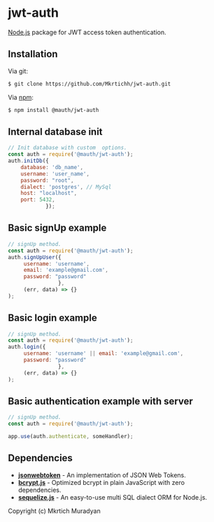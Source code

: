 # jwt-auth
[Node.js](http://nodejs.org/) package for JWT access token authentication.
## Installation

Via git:

```bash
$ git clone https://github.com/Mkrtichh/jwt-auth.git
```
Via [npm](http://npmjs.org/):

```bash
$ npm install @mauth/jwt-auth

```
## Internal database init
```javascript
// Init database with custom  options.
const auth = require('@mauth/jwt-auth');
auth.initDb({
    database: 'db_name',
    username: 'user_name',
    password: "root",
    dialect: 'postgres', // MySql
    host: "localhost",
    port: 5432,
            });

```
## Basic signUp example
```javascript	
// signUp method.
const auth = require('@mauth/jwt-auth');
auth.signUpUser({
     username: 'username',
     email: 'example@gmail.com',
     password: "password"
                }, 
     (err, data) => {}
);
```
## Basic login example
```javascript	
// signUp method.
const auth = require('@mauth/jwt-auth');
auth.login({
     username: 'username' || email: 'example@gmail.com',
     password: "password"
                }, 
     (err, data) => {}
);
```
## Basic authentication example with server
```javascript	
// signUp method.
const auth = require('@mauth/jwt-auth');

app.use(auth.authenticate, someHandler);

```
## Dependencies

 - **[jsonwebtoken](https://www.npmjs.com/package/jsonwebtoken)** - An implementation of JSON Web Tokens.
 - **[bcrypt.js](https://github.com/dcodeIO/bcrypt.js)** - Optimized bcrypt in plain JavaScript with zero dependencies.
 - **[sequelize.js](http://docs.sequelizejs.com)** - An easy-to-use multi SQL dialect ORM for Node.js.


Copyright (c) Mkrtich Muradyan

